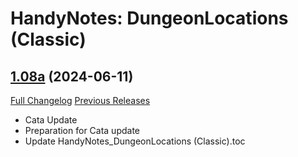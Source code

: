 # HandyNotes: DungeonLocations (Classic)

## [1.08a](https://github.com/Caliaha/HandyNotes_DungeonLocations-classic/tree/1.08a) (2024-06-11)
[Full Changelog](https://github.com/Caliaha/HandyNotes_DungeonLocations-classic/compare/1.07a...1.08a) [Previous Releases](https://github.com/Caliaha/HandyNotes_DungeonLocations-classic/releases)

- Cata Update  
- Preparation for Cata update  
- Update HandyNotes\_DungeonLocations (Classic).toc  
